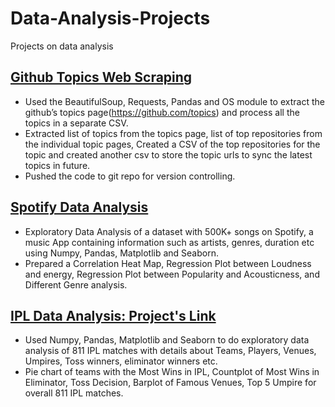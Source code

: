 # Data-Analysis-Projects
Projects on data analysis


## [Github Topics Web Scraping](https://github.com/SunabhM/Data-Analysis-Projects/tree/main/Web%20Scraping)
- Used the BeautifulSoup, Requests, Pandas and OS module to extract the github’s topics page(https://github.com/topics) and process all the topics in a separate CSV.
- Extracted list of topics from the topics page, list of top repositories from the individual topic pages, Created a CSV of the top repositories for the topic and created another csv to store the topic urls to sync the latest topics in future.
- Pushed the code to git repo for version controlling.
## [Spotify Data Analysis](Spotify-Data-Analysis.ipynb)
- Exploratory Data Analysis of a dataset with 500K+ songs on Spotify, a music App containing information such as artists, genres, duration etc using Numpy, Pandas, Matplotlib and Seaborn.
- Prepared a Correlation Heat Map, Regression Plot between Loudness and energy, Regression Plot between Popularity and Acousticness, and Different Genre analysis.
 ## [IPL Data Analysis: Project's Link]()
- Used Numpy, Pandas, Matplotlib and Seaborn to do exploratory data analysis of 811 IPL matches with details about Teams, Players, Venues, Umpires, Toss winners, eliminator winners etc. 
- Pie chart of teams with the Most Wins in IPL, Countplot of Most Wins in Eliminator, Toss Decision, Barplot of Famous Venues, Top 5 Umpire for overall 811 IPL matches.

